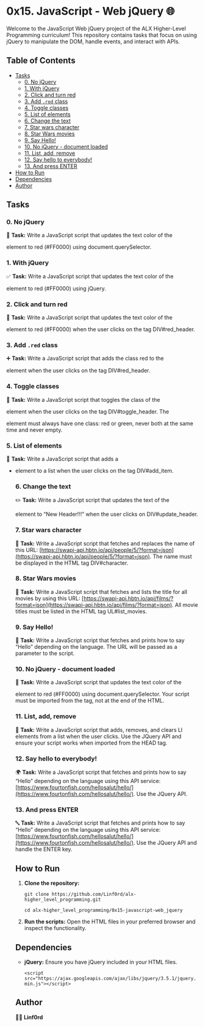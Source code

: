 
# 0x15. JavaScript - Web jQuery 🌐

Welcome to the JavaScript Web jQuery project of the ALX Higher-Level Programming curriculum! This repository contains tasks that focus on using jQuery to manipulate the DOM, handle events, and interact with APIs.

## Table of Contents

-   [Tasks](#tasks)
    -   [0. No jQuery](#0-no-jquery)
    -   [1. With jQuery](#1-with-jquery)
    -   [2. Click and turn red](#2-click-and-turn-red)
    -   [3. Add  `.red`  class](#3-add-red-class)
    -   [4. Toggle classes](#4-toggle-classes)
    -   [5. List of elements](#5-list-of-elements)
    -   [6. Change the text](#6-change-the-text)
    -   [7. Star wars character](#7-star-wars-character)
    -   [8. Star Wars movies](#8-star-wars-movies)
    -   [9. Say Hello!](#9-say-hello)
    -   [10. No jQuery - document loaded](#10-no-jquery---document-loaded)
    -   [11. List, add, remove](#11-list-add-remove)
    -   [12. Say hello to everybody!](#12-say-hello-to-everybody)
    -   [13. And press ENTER](#13-and-press-enter)
-   [How to Run](#how-to-run)
-   [Dependencies](#dependencies)
-   [Author](#author)

## Tasks

### 0. No jQuery

🚫 **Task:** Write a JavaScript script that updates the text color of the

element to red (#FF0000) using document.querySelector.

### 1. With jQuery

✅ **Task:** Write a JavaScript script that updates the text color of the

element to red (#FF0000) using jQuery.

### 2. Click and turn red

🔴 **Task:** Write a JavaScript script that updates the text color of the

element to red (#FF0000) when the user clicks on the tag DIV#red_header.

### 3. Add `.red` class

➕ **Task:** Write a JavaScript script that adds the class red to the

element when the user clicks on the tag DIV#red_header.

### 4. Toggle classes

🔄 **Task:** Write a JavaScript script that toggles the class of the

element when the user clicks on the tag DIV#toggle_header. The

element must always have one class: red or green, never both at the same time and never empty.

### 5. List of elements

📜 **Task:** Write a JavaScript script that adds a

-   element to a list when the user clicks on the tag DIV#add_item.
    
    ### 6. Change the text
    
    ✏️ **Task:** Write a JavaScript script that updates the text of the
    
    element to “New Header!!!” when the user clicks on DIV#update_header.
    
    ### 7. Star wars character
    
    🌟 **Task:** Write a JavaScript script that fetches and replaces the name of this URL: [https://swapi-api.hbtn.io/api/people/5/?format=json](https://swapi-api.hbtn.io/api/people/5/?format=json). The name must be displayed in the HTML tag DIV#character.
    
    ### 8. Star Wars movies
    
    🎥 **Task:** Write a JavaScript script that fetches and lists the title for all movies by using this URL: [https://swapi-api.hbtn.io/api/films/?format=json](https://swapi-api.hbtn.io/api/films/?format=json). All movie titles must be listed in the HTML tag UL#list_movies.
    
    ### 9. Say Hello!
    
    👋 **Task:** Write a JavaScript script that fetches and prints how to say “Hello” depending on the language. The URL will be passed as a parameter to the script.
    
    ### 10. No jQuery - document loaded
    
    📄 **Task:** Write a JavaScript script that updates the text color of the
    
    element to red (#FF0000) using document.querySelector. Your script must be imported from the tag, not at the end of the HTML.
    
    ### 11. List, add, remove
    
    📃 **Task:** Write a JavaScript script that adds, removes, and clears LI elements from a list when the user clicks. Use the JQuery API and ensure your script works when imported from the HEAD tag.
    
    ### 12. Say hello to everybody!
    
    🌍 **Task:** Write a JavaScript script that fetches and prints how to say “Hello” depending on the language using this API service: [https://www.fourtonfish.com/hellosalut/hello/](https://www.fourtonfish.com/hellosalut/hello/). Use the JQuery API.
    
    ### 13. And press ENTER
    
    🔤 **Task:** Write a JavaScript script that fetches and prints how to say “Hello” depending on the language using this API service: [https://www.fourtonfish.com/hellosalut/hello/](https://www.fourtonfish.com/hellosalut/hello/). Use the JQuery API and handle the ENTER key.
    
    ## How to Run
    
    1.  **Clone the repository:**
           
        `git clone https://github.com/Linf0rd/alx-higher_level_programming.git`
        
        `cd alx-higher_level_programming/0x15-javascript-web_jquery` 
        
    2.  **Run the scripts:** Open the HTML files in your preferred browser and inspect the functionality.
        
    
    ## Dependencies
    
    -   **jQuery:**  Ensure you have jQuery included in your HTML files.
                
        `<script src="https://ajax.googleapis.com/ajax/libs/jquery/3.5.1/jquery.min.js"></script>` 
        
    
    ## Author
    
    👨‍💻 **Linf0rd**